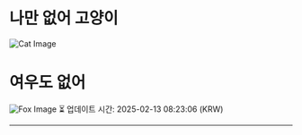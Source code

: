 
# 나만 없어 고양이

![Cat Image](https://cdn2.thecatapi.com/images/Co5BH7YZT.jpg)

# 여우도 없어
![Fox Image](https://randomfox.ca/images/47.jpg)
⏳ 업데이트 시간: 2025-02-13 08:23:06 (KRW)

---

